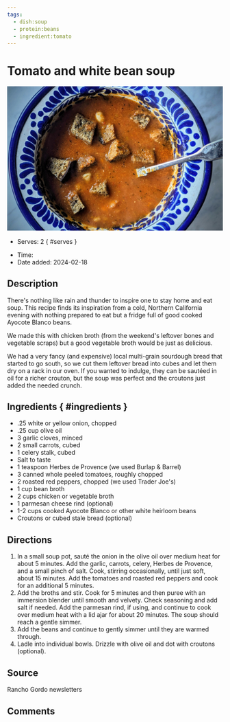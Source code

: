 ```yaml
---
tags:
  - dish:soup
  - protein:beans
  - ingredient:tomato
---
```

<!-- Tags can have colon, but no space around it -->

# Tomato and white bean soup

![Recipe picture](../images/tomato_white_bean_soup.jpg)

<!-- Serves has to be a single number, no dashes, but text is allowed after the
number (e.g., 24 cookies) -->
- Serves: 2
{ #serves }
<!-- Time is not parsed, so anything can be input here, and additional
values can be added (e.g., "active time", "cooking time", etc) -->
- Time: 
- Date added: 2024-02-18

## Description

There's nothing like rain and thunder to inspire one to stay home and eat soup. This recipe finds its inspiration from a cold, Northern California evening with nothing prepared to eat but a fridge full of good cooked Ayocote Blanco beans. 

We made this with chicken broth (from the weekend's leftover bones and vegetable scraps) but a good vegetable broth would be just as delicious. 

We had a very fancy (and expensive) local multi-grain sourdough bread that started to go south, so we cut them leftover bread into cubes and let them dry on a rack in our oven. If you wanted to indulge, they can be sautéed in oil for a richer crouton, but the soup was perfect and the croutons just added the needed crunch. 

## Ingredients { #ingredients }

<!-- Decimals are allowed, fractions are not. For ranges, use only a single dash
and no spaces between the numbers. -->
- .25 white or yellow onion, chopped
- .25 cup olive oil
- 3 garlic cloves, minced
- 2 small carrots, cubed
- 1 celery stalk, cubed
- Salt to taste
- 1 teaspoon Herbes de Provence (we used Burlap & Barrel)
- 3 canned whole peeled tomatoes, roughly chopped
- 2 roasted red peppers, chopped (we used Trader Joe's)
- 1 cup bean broth
- 2 cups chicken or vegetable broth
- 1 parmesan cheese rind (optional)
- 1-2 cups cooked Ayocote Blanco or other white heirloom beans
- Croutons or cubed stale bread (optional)

## Directions

<!-- If you have a direction that refers to a number of some ingredient, wrap
the number in asterisks and add `{.ingredient-num}` afterwards. For example,
write `Add 2 Tbsp oil to pan` as `Add *2*{.ingredient-num} to pan`. This allows
us to properly change the number when changing the serves value. -->
1. In a small soup pot, sauté the onion in the olive oil over medium heat for about 5 minutes. Add the garlic, carrots, celery, Herbes de Provence, and a small pinch of salt. Cook, stirring occasionally, until just soft, about 15 minutes. Add the tomatoes and roasted red peppers and cook for an additional 5 minutes. 
2. Add the broths and stir. Cook for 5 minutes and then puree with an immersion blender until smooth and velvety. Check seasoning and add salt if needed. Add the parmesan rind, if using, and continue to cook over medium heat with a lid ajar for about 20 minutes. The soup should reach a gentle simmer. 
3. Add the beans and continue to gently simmer until they are warmed through. 
4. Ladle into individual bowls. Drizzle with olive oil and dot with croutons (optional).

## Source

Rancho Gordo newsletters

## Comments
